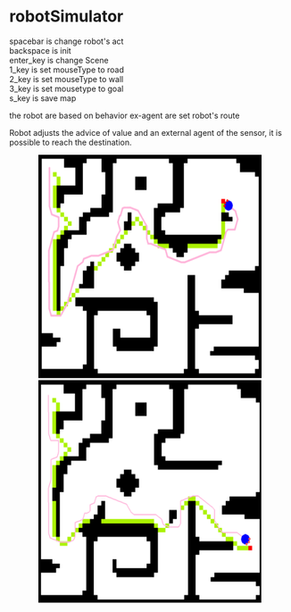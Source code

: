 # robotSimulator

spacebar  is change robot's act <br>
backspace is init               <br>
enter_key is change Scene       <br>
1_key is set mouseType to road  <br>
2_key is set mouseType to wall  <br>
3_key is set mousetype to goal  <br>
s_key is save map               <br> 

the robot are based on behavior
ex-agent are set robot's route

Robot adjusts the advice of value and an external agent of the sensor, it is possible to reach the destination.

<p align=center>
<img src="https://github.com/mionsoo/BBR_Simulator/blob/master/image/simul.png" width=400 height=400>
<img src="https://github.com/mionsoo/BBR_Simulator/blob/master/image/simul2.png" width=400 height=400>
</p>
